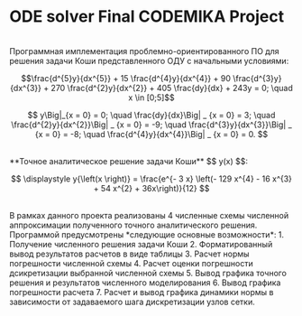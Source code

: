 # ODE solver Final CODEMIKA Project
<br>
Программная имплементация проблемно-ориентированного ПО для решения
задачи Коши представленного ОДУ с начальными условиями:

$$\frac{d^{5}y}{dx^{5}} + 15 \frac{d^{4}y}{dx^{4}} + 90 \frac{d^{3}y}{dx^{3}} + 270 \frac{d^{2}y}{dx^{2}} +
405 \frac{dy}{dx} + 243y = 0; \quad x \in [0;5]$$


$$ y\Big|_{x = 0} = 0; \quad \frac{dy}{dx}\Big| _ {x = 0} = 3;  \quad \frac{d^{2}y}{dx^{2}}\Big| _ {x = 0} = -9;
\quad \frac{d^{3}y}{dx^{3}}\Big| _ {x = 0} = -8; \quad \frac{d^{4}y}{dx^{4}}\Big| _ {x = 0} = 0. $$

<br>
**Точное аналитическое решение задачи Коши** $$ y(x) $$:

$$ \displaystyle y{\left(x \right)} = \frac{e^{- 3 x} \left(- 129 x^{4} - 16 x^{3} + 54 x^{2} + 36x\right)}{12} $$

<br>
В рамках данного проекта реализованы 4 численные схемы численной аппроксимации полученного
точного аналитического решения. Программой предусмотрены *следующие основные возможности*:
1. Получение численного решения задачи Коши 
2. Форматированный вывод результатов расчетов в виде таблицы
3. Расчет нормы погрешности численной схемы
4. Расчет оценки погрешности дсикретизации выбранной численной схемы
5. Вывод графика точного решения и результатов численного моделирования
6. Вывод графика погрешности расчета
7. Расчет и вывод графика динамики нормы в зависимости от задаваемого шага дискретизации
узлов сетки.






